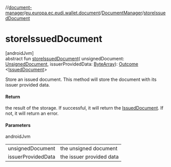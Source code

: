 //[document-manager](../../../index.md)/[eu.europa.ec.eudi.wallet.document](../index.md)/[DocumentManager](index.md)/[storeIssuedDocument](store-issued-document.md)

# storeIssuedDocument

[androidJvm]\
abstract fun [storeIssuedDocument](store-issued-document.md)(
unsignedDocument: [UnsignedDocument](../-unsigned-document/index.md),
issuerProvidedData: [ByteArray](https://kotlinlang.org/api/latest/jvm/stdlib/kotlin/-byte-array/index.html)): [Outcome](../-outcome/index.md)
&lt;[IssuedDocument](../-issued-document/index.md)&gt;

Store an issued document. This method will store the document with its issuer provided data.

#### Return

the result of the storage. If successful, it will return
the [IssuedDocument](../-issued-document/index.md). If not, it will return an error.

#### Parameters

androidJvm

|                    |                          |
|--------------------|--------------------------|
| unsignedDocument   | the unsigned document    |
| issuerProvidedData | the issuer provided data |
